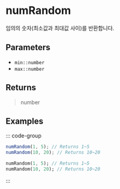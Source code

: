 # numRandom <Lang dart js />

임의의 숫자(최소값과 최대값 사이)를 반환합니다.

## Parameters

- `min::number`
- `max::number`

## Returns

> number

## Examples

::: code-group

```javascript [JavaScript]
numRandom(1, 5); // Returns 1~5
numRandom(10, 20); // Returns 10~20
```

```dart [Dart]
numRandom(1, 5); // Returns 1~5
numRandom(10, 20); // Returns 10~20
```

:::
